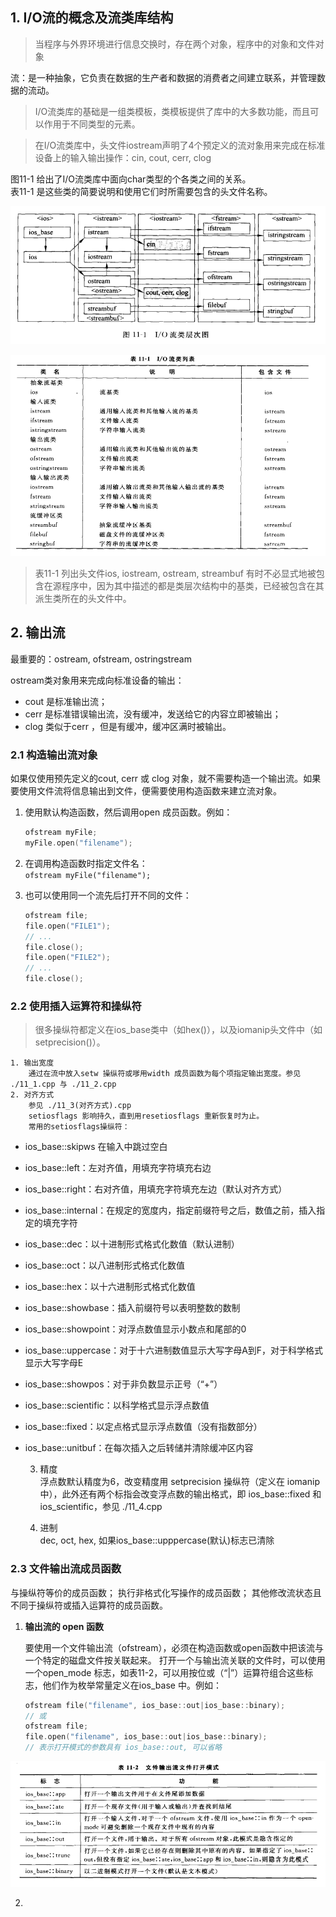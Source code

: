 ## 1. I/O流的概念及流类库结构

>当程序与外界环境进行信息交换时，存在两个对象，程序中的对象和文件对象

流：是一种抽象，它负责在数据的生产者和数据的消费者之间建立联系，并管理数据的流动。

>I/O流类库的基础是一组类模板，类模板提供了库中的大多数功能，而且可以作用于不同类型的元素。

>在I/O流类库中，头文件iostream声明了4个预定义的流对象用来完成在标准设备上的输入输出操作：cin, cout, cerr, clog

图11-1 给出了I/O流类库中面向char类型的个各类之间的关系。</br>
表11-1 是这些类的简要说明和使用它们时所需要包含的头文件名称。

![](./img/图11-1_IO流类层次图.png)

![](./img/表11-1_IO流类列表.png)

>表11-1 列出头文件ios, iostream, ostream, streambuf 有时不必显式地被包含在源程序中，因为其中描述的都是类层次结构中的基类，已经被包含在其派生类所在的头文件中。

## 2. 输出流

最重要的：ostream, ofstream, ostringstream

ostream类对象用来完成向标准设备的输出：
* cout 是标准输出流；
* cerr 是标准错误输出流，没有缓冲，发送给它的内容立即被输出；
* clog 类似于cerr ，但是有缓冲，缓冲区满时被输出。

### 2.1 构造输出流对象

如果仅使用预先定义的cout, cerr 或 clog 对象，就不需要构造一个输出流。如果要使用文件流将信息输出到文件，便需要使用构造函数来建立流对象。

1. 使用默认构造函数，然后调用open 成员函数。例如：
    ``` c++
    ofstream myFile;
    myFile.open("filename");
    ```
2. 在调用构造函数时指定文件名：</br>
    `ofstream myFile("filename");`

3. 也可以使用同一个流先后打开不同的文件：
    ``` c++
    ofstream file;
    file.open("FILE1");
    // ...
    file.close();
    file.open("FILE2");
    // ...
    file.close();
    ```
### 2.2 使用插入运算符和操纵符
>很多操纵符都定义在ios_base类中（如hex()），以及iomanip头文件中（如setprecision()）。
    
    1. 输出宽度
        通过在流中放入setw 操纵符或嗲用width 成员函数为每个项指定输出宽度。参见 ./11_1.cpp 与 ./11_2.cpp
    2. 对齐方式
        参见 ./11_3(对齐方式).cpp
        setiosflags 影响持久，直到用resetiosflags 重新恢复时为止。
        常用的setiosflags操纵符：
- ios_base::skipws 在输入中跳过空白
- ios_base::left：左对齐值，用填充字符填充右边
- ios_base::right：右对齐值，用填充字符填充左边（默认对齐方式）
- ios_base::internal：在规定的宽度内，指定前缀符号之后，数值之前，插入指定的填充字符
- ios_base::dec：以十进制形式格式化数值（默认进制）
- ios_base::oct：以八进制形式格式化数值
- ios_base::hex：以十六进制形式格式化数值
- ios_base::showbase：插入前缀符号以表明整数的数制
- ios_base::showpoint：对浮点数值显示小数点和尾部的0
- ios_base::uppercase：对于十六进制数值显示大写字母A到F，对于科学格式显示大写字母E
- ios_base::showpos：对于非负数显示正号（“+”）
- ios_base::scientific：以科学格式显示浮点数值
- ios_base::fixed：以定点格式显示浮点数值（没有指数部分）
- ios_base::unitbuf：在每次插入之后转储并清除缓冲区内容

    3. 精度</br>
        浮点数默认精度为6，改变精度用 setprecision 操纵符（定义在 iomanip 中），此外还有两个标指会改变浮点数的输出格式，即 ios_base::fixed 和 ios_scientific，参见 ./11_4.cpp

    4. 进制</br>
        dec, oct, hex, 如果ios_base::upppercase(默认)标志已清除

### 2.3 文件输出流成员函数

与操纵符等价的成员函数；
执行非格式化写操作的成员函数；
其他修改流状态且不同于操纵符或插入运算符的成员函数。

1. **输出流的 open 函数**

    要使用一个文件输出流（ofstream），必须在构造函数或open函数中把该流与一个特定的磁盘文件按关联起来。
    打开一个与输出流关联的文件时，可以使用一个open_mode 标志，如表11-2，可以用按位或（“|”）运算符组合这些标志，他们作为枚举常量定义在ios_base 中。例如：
    ``` c++ 
    ofstream file("filename", ios_base::out|ios_base::binary);
    // 或
    ofstream file;
    file.open("filename", ios_base::out|ios_base::binary);
    // 表示打开模式的参数具有 ios_base::out, 可以省略
    ```
![](./img/表11-2_文件输出流文件打开模式.png)

2.